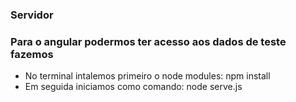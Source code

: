 ### Servidor

### Para o angular podermos ter acesso aos dados de teste fazemos

- No terminal intalemos primeiro o node modules: npm install
- Em seguida iniciamos como comando: node serve.js
